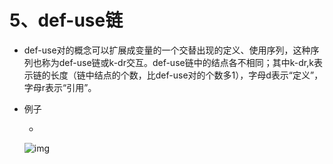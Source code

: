 # 5、def-use链

- def-use对的概念可以扩展成变量的一个交替出现的定义、使用序列，这种序列也称为def-use链或k-dr交互。def-use链中的结点各不相同；其中k-dr,k表示链的长度（链中结点的个数，比def-use对的个数多1），字母d表示“定义”，字母r表示“引用”。

- 例子

  - 

    ![img](https://cdn.jsdelivr.net/gh/ZanderZhao/img20/file/20200117222922.png)